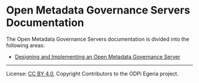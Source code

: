 <!-- SPDX-License-Identifier: CC-BY-4.0 -->
<!-- Copyright Contributors to the ODPi Egeria project. -->

# Open Metadata Governance Servers Documentation

The Open Metadata Governance Servers documentation is divided into
the following areas:

* [Designing and Implementing an Open Metadata Governance Server](design)


----
License: [CC BY 4.0](https://creativecommons.org/licenses/by/4.0/),
Copyright Contributors to the ODPi Egeria project.